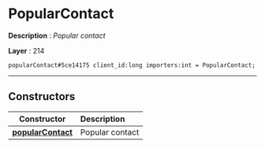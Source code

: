 # PopularContact

**Description** : *Popular contact*

**Layer** : 214

```tl
popularContact#5ce14175 client_id:long importers:int = PopularContact;
```

---

## Constructors

| Constructor | Description |
| :---: | :--- |
| [**popularContact**](constructor/popularContact) | Popular contact |